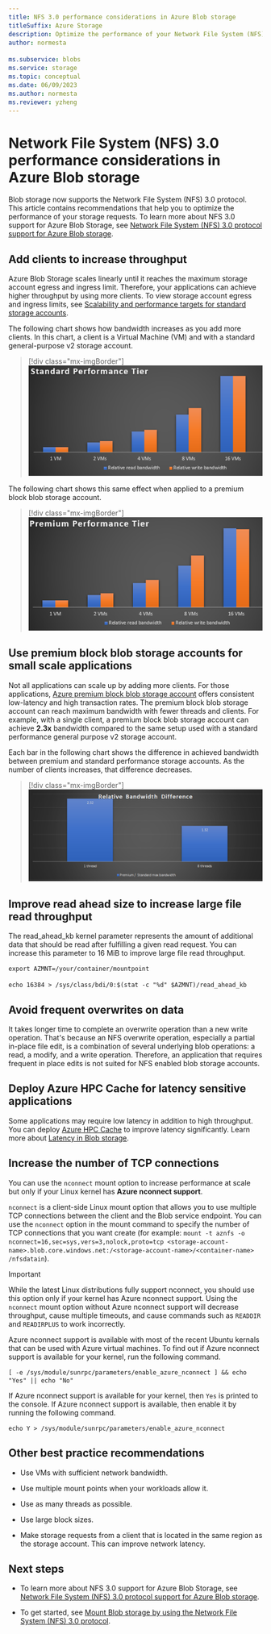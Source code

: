 ```yaml
---
title: NFS 3.0 performance considerations in Azure Blob storage
titleSuffix: Azure Storage
description: Optimize the performance of your Network File System (NFS) 3.0 storage requests by using the recommendations in this article.
author: normesta

ms.subservice: blobs
ms.service: storage
ms.topic: conceptual
ms.date: 06/09/2023
ms.author: normesta
ms.reviewer: yzheng
---
```


# Network File System (NFS) 3.0 performance considerations in Azure Blob storage

Blob storage now supports the Network File System (NFS) 3.0 protocol. This article contains recommendations that help you to optimize the performance of your storage requests. To learn more about NFS 3.0 support for Azure Blob Storage, see [Network File System (NFS) 3.0 protocol support for Azure Blob storage](network-file-system-protocol-support.md).

## Add clients to increase throughput

Azure Blob Storage scales linearly until it reaches the maximum storage account egress and ingress limit. Therefore, your applications can achieve higher throughput by using more clients. To view storage account egress and ingress limits, see [Scalability and performance targets for standard storage accounts](../common/scalability-targets-standard-account.md).

The following chart shows how bandwidth increases as you add more clients. In this chart, a client is a Virtual Machine (VM) and with a standard general-purpose v2 storage account.

> [!div class="mx-imgBorder"]
> ![Standard performance](./media/network-file-system-protocol-support-performance/standard-performance-tier.png)

The following chart shows this same effect when applied to a premium block blob storage account.

> [!div class="mx-imgBorder"]
> ![Premium performance](./media/network-file-system-protocol-support-performance/premium-performance-tier.png)

## Use premium block blob storage accounts for small scale applications

Not all applications can scale up by adding more clients. For those applications, [Azure premium block blob storage account](../common/storage-account-create.md) offers consistent low-latency and high transaction rates. The premium block blob storage account can reach maximum bandwidth with fewer threads and clients. For example, with a single client, a premium block blob storage account can achieve **2.3x** bandwidth compared to the same setup used with a standard performance general purpose v2 storage account.

Each bar in the following chart shows the difference in achieved bandwidth between premium and standard performance storage accounts. As the number of clients increases, that difference decreases.

> [!div class="mx-imgBorder"]
> ![Relative performance](./media/network-file-system-protocol-support-performance/relative-performance.png)

## Improve read ahead size to increase large file read throughput

The read_ahead_kb kernel parameter represents the amount of additional data that should be read after fulfilling a given read request. You can increase this parameter to 16 MiB to improve large file read throughput.

```
export AZMNT=/your/container/mountpoint

echo 16384 > /sys/class/bdi/0:$(stat -c "%d" $AZMNT)/read_ahead_kb
```

## Avoid frequent overwrites on data

It takes longer time to complete an overwrite operation than a new write operation. That's because an NFS overwrite operation, especially a partial in-place file edit, is a combination of several underlying blob operations: a read, a modify, and a write operation. Therefore, an application that requires frequent in place edits is not suited for NFS enabled blob storage accounts.

## Deploy Azure HPC Cache for latency sensitive applications

Some applications may require low latency in addition to high throughput. You can deploy [Azure HPC Cache](../../hpc-cache/nfs-blob-considerations.md) to improve latency significantly. Learn more about [Latency in Blob storage](storage-blobs-latency.md).

## Increase the number of TCP connections

You can use the `nconnect` mount option to increase performance at scale but only if your Linux kernel has **Azure nconnect support**. 

`nconnect` is a client-side Linux mount option that allows you to use multiple TCP connections between the client and the Blob service endpoint. You can use the `nconnect` option in the mount command to specify the number of TCP connections that you want create (for example: `mount -t aznfs -o nconnect=16,sec=sys,vers=3,nolock,proto=tcp <storage-account-name>.blob.core.windows.net:/<storage-account-name>/<container-name>  /nfsdatain`).

> [!IMPORTANT]
> While the latest Linux distributions fully support nconnect, you should use this option only if your kernel has Azure nconnect support. Using the `nconnect` mount option without Azure nconnect support will decrease throughput, cause multiple timeouts, and cause commands such as `READDIR` and `READIRPLUS` to work incorrectly. 

Azure nconnect support is available with most of the recent Ubuntu kernals that can be used with Azure virtual machines. To find out if Azure nconnect support is available for your kernel, run the following command.

```
[ -e /sys/module/sunrpc/parameters/enable_azure_nconnect ] && echo "Yes" || echo "No"
```

If Azure nconnect support is available for your kernel, then `Yes` is printed to the console. If Azure nconnect support is available, then enable it by running the following command.

```
echo Y > /sys/module/sunrpc/parameters/enable_azure_nconnect
```

## Other best practice recommendations

- Use VMs with sufficient network bandwidth.

- Use multiple mount points when your workloads allow it.

- Use as many threads as possible.

- Use large block sizes.

- Make storage requests from a client that is located in the same region as the storage account. This can improve network latency.

## Next steps

- To learn more about NFS 3.0 support for Azure Blob Storage, see [Network File System (NFS) 3.0 protocol support for Azure Blob storage](network-file-system-protocol-support.md).

- To get started, see [Mount Blob storage by using the Network File System (NFS) 3.0 protocol](network-file-system-protocol-support-how-to.md).
